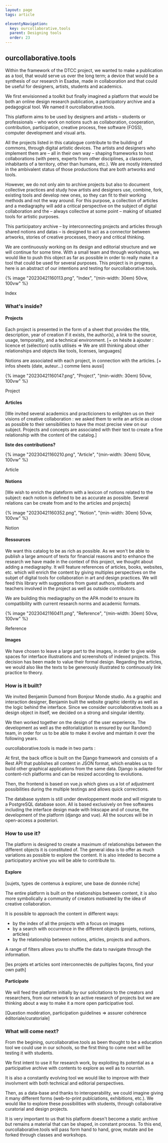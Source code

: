 ```yaml
---
layout: page
tags: article

eleventyNavigation:
  key: ourcollaborative.tools
  parent: Designing tools
  order: 23
---
```


## ourcollaborative.tools

Within the framework of the DTCC project, we wanted to make a publication as a tool, that would serve us over the long term; a device that would be a synthesis of our research in Esadse, made in collaboration and that could be useful for designers, artists, students and academics.

We first envisionned a toolkit but finally imagined a platform that would be both an online design research publication, a participatory archive and a pedagogical tool. We named it ourcollaborative.tools.

This platform aims to be used by designers and artists – students or professionals – who work on notions such as collaboration, cooperation, contribution, participation, creative process, free software (FOSS), computer development and visual arts. 

All the projects listed in this catalogue contribute to the building of commons, through digital artistic devices. The artists and designers who implement them are – all in their own way – shaping frameworks to host collaborations (with peers, experts from other disciplines, a classroom, inhabitants of a territory, other than humans, etc.). We are mostly interested in the ambivalent status of those productions that are both artworks and tools.

However, we do not only aim to archive projects but also to document collective practices and study how artists and designers use, combine, fork, existing tools and develop new ones, so they can fit to their working methods and not the way around. For this purpose, a collection of articles and a mediagraphy will add a critical perspective on the subject of digital collaboration and the – always collective at some point – making of situated tools for artistic purposes.

This participatory archive – by interconnecting projects and articles through shared notions and datas – is designed to act as a connector between artworks, stories of creative processes, theory and critical thinking. 

We are continuously working on its design and editorial structure and we will continue for some time. With a small team and through workshops, we would like to push this object as far as possible in order to really make it a tool that could be used for several purposes. This project is in progress, here is an abstract of our intentions and testing for ourcollaborative.tools.

{% image "20230421160113.png", "Index", "(min-width: 30em) 50vw, 100vw" %}
<figcaption>Index</figcaption>

### What's inside?

#### Projects

Each project is presented in the form of a sheet that provides the title, description, year of creation if it exists, the author(s), a link to the source, usage, temporality, and a technical environment. [+ on hésite à ajouter : licence et (sélection) outils utilisés => We are still thinking about other relationships and objects like tools, licenses, languages]

Notions are associated with each project, in connection with the articles. [+ infos sheets (date, auteur...) comme liens aussi]

{% image "20230421160147.png", "Project", "(min-width: 30em) 50vw, 100vw" %}
<figcaption>Project</figcaption>

#### Articles

[We invited several academics and practicioners to enlighten us on their visions of creative collaboration : we asked them to write an article as close as possible to their sensibilities to have the most precise view on our subject. Projects and concepts are associated with their text to create a fine relationship with the content of the catalog.]

**liste des contributions?**

{% image "20230421160210.png", "Article", "(min-width: 30em) 50vw, 100vw" %}
<figcaption>Article</figcaption>

#### Notions

[We wish to enrich the plateform with a lexicon of notions related to the subject: each notion is defined to be as accurate as possible. Several relations can be create from and to the articles and projects]

{% image "20230421160352.png", "Notion", "(min-width: 30em) 50vw, 100vw" %}
<figcaption>Notion</figcaption>

#### Ressources

We want this catalog to be as rich as possible. As we won't be able to publish a large amount of texts for financial reasons and to enhance the research we have made in the context of this project, we thought about adding a mediagraphy. It will feature references of articles, books, websites, etc. which will enrich the content by giving multiples perspectives on the subjet of digital tools for collaboration in art and design practices. We will feed this library with suggestions from guest authors, students and teachers involved in the project as well as outside contributors.

We are building this mediagraphy on the APA model to ensure its compatibility with current research norms and academic formats.

{% image "20230421160411.png", "Reference", "(min-width: 30em) 50vw, 100vw" %}
<figcaption>Reference</figcaption>

#### Images

We have chosen to leave a large part to the images, in order to give wide spaces for interface illustrations and screenshots of indexed projects. This decision has been made to value their formal design. Regarding the articles, we would also like the texts to be generously illustrated to continuously link practice to theory.

### How is it built?

We invited Benjamin Dumond from Bonjour Monde studio. As a graphic and interaction designer, Benjamin built the website graphic identity as well as the logic behind the interface. Since we consider ourcollaborative.tools as a design object in itself, we decided on a strong and singular identity.

We then worked together on the design of the user experience. The development as well as the editorialization is ensured by our Random() team, in order for us to be able to make it evolve and maintain it over the following years.

ourcollaborative.tools is made in two parts :

At first, the back office is built on the Django framework and consists of a Rest API that publishes all content in JSON format, which enables us to build other graphical applications from the same data. Django is adapted for content-rich platforms and can be resized according to evolutions.

Then, the frontend is based on vue.js which gives us a lot of adjustment possibilities during the multiple testings and allows quick corrections.

The database system is still under developpement mode and will migrate to a PostgreSQL database soon.
All is based exclusively on free softwares including the interface design made with Inkscape and of course, the development of the platform (django and vue).
All the sources will be in open-access a posteriori.

### How to use it?

The platform is designed to create a maximum of relationships between the different objects it is constituted of. The general idea is to offer as much variations as possible to explore the content. It is also inteded to become a participatory archive you will be able to contribute to.

#### Explore

[sujets, types de contenus à explorer, une base de donnée riche]

The entire platform is built on the relationships between content, it is also more symbolically a community of creators motivated by the idea of ​​creative collaboration.

It is possible to approach the content in different ways:
- by the index of all the projects with a focus on images
- by a search with occurrence in the different objects (projets, notions, articles)
- by the relationship between notions, articles, projects and authors.

A range of filters allows you to shuffle the data to navigate through the information.

[les projets et articles sont interconnectés de pultiples façons, find your own path]

#### Participate

We will feed the platform initially by our solicitations to the creators and researchers, from our network to an active research of projects but we are thinking about a way to make it a more open participative tool.

[Question modération, participation guidelines => assurer cohérence éditoriale/curatoriale]

### What will come next?

From the begining, ourcollaborative.tools as been thought to be a education tool we could use in our schools, so the first thing to come next will be testing it with students. 

We first intent to use it for research work, by exploiting its potential as a participative archive with contents to explore as well as to nourrish. 

It is also a constantly evolving tool we would like to improve with their involvment with both technical and editorial perspectives.

Then, as a data-base and thanks to interoperability, we could imagine giving it many different forms (web-to-print publciations, exhibitions, etc.). We would like to explore these possibilities with students, through collaborative curatorial and design projects.

It is very important to us that his platform doesn't become a static archive but remains a material that can be shaped, in constant process. To this end, ourcollaborative.tools will pass form hand to hand, grow, mutate and be forked through classes and workshops.

